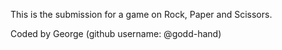 This is the submission for a game on Rock, Paper and Scissors.

Coded by George (github username: @godd-hand)

